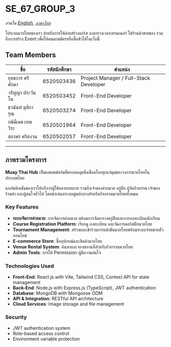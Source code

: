# SE_67_GROUP_3  

*อ่านใน [English](README.md), [ภาษาไทย](README.th.md)*

โปรเจคมวยไทยของเรา สำหรับการให้ค่ายสร้างคอร์ส ลงตารางเวลาเทรนเนอร์ ให้ร้านค้าขายของ รวมถึงการสร้าง Event เพื่อให้คนมาสมัครหรือซื้อต้๋วได้ในเว็บนี้
## Team Members
| ชื่อ                | รหัสนักศึกษา | ตำแหน่ง                    |
|--------------------|------------|---------------------------|
| ยุทธการ ศรีศักดา   | 6520503436 | Project Manager / Full-Stack Developer |
| วรัญญา ประวันโน    | 6520503452 | Front-End Developer       |
| ชวนันท์ มุสิการุณ  | 6520503274 | Front-End Developer       |
| กษิดิ์เดช เทพวีระ | 6520501964 | Front-End Developer       |
| สถาพร ศรีสงวน     | 6520502057 | Front-End Developer       |

---

## ภาพรวมโครงการ
**Muay Thai Hub** เป็นแพลตฟอร์มที่ครอบคลุมซึ่งเชื่อมโยงทุกแง่มุมของวงการมวยไทยในประเทศไทย

แอปพลิเคชันของเราให้บริการผู้ใช้หลายบทบาท รวมถึงเจ้าของค่ายมวย ครูฝึก ผู้จัดกิจกรรม เจ้าของร้านค้า และผู้สนใจทั่วไป โดยนำเสนอระบบศูนย์กลางสำหรับกิจกรรมมวยไทยทั้งหมด

### Key Features
- **ระบบจัดการค่ายมวย**: การจัดการค่ายมวย พร้อมการจัดตารางครูฝึกและการลงทะเบียนนักเรียน
- **Course Registration Platform**: เรียกดู ลงทะเบียน และจัดการคอร์สฝึกมวยไทย
- **Tournament Management**: สร้างและเข้าร่วมการแข่งขันมวยไทยพร้อมระบบจำหน่ายตั๋วออนไลน์
- **E-commerce Store**: ซื้ออุปกรณ์และสินค้ามวยไทย
- **Venue Rental System**: ค้นหาและจองสถานที่สำหรับกิจกรรมมวยไทย
- **Admin Tools**: การให้ Permission ผู้มีความสนใจ

### Technologies Used
- **Front-End**: React.js with Vite, Tailwind CSS, Context API for state management
- **Back-End**: Node.js with Express.js (TypeScript), JWT authentication
- **Database**: MongoDB with Mongoose ODM
- **API & Integration**: RESTful API architecture
- **Cloud Services**: Image storage and file management

### Security
- JWT authentication system
- Role-based access control
- Environment variable protection
